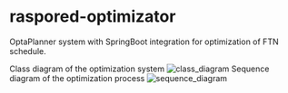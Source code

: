 # raspored-optimizator
OptaPlanner system with SpringBoot integration for optimization of FTN schedule.

Class diagram of the optimization system
![class_diagram](https://github.com/evaj10/raspored-optimizator/assets/18446751/6795c190-39c0-4d4c-a0a4-47a63f69f002)
Sequence diagram of the optimization process
![sequence_diagram](https://github.com/evaj10/raspored-optimizator/assets/18446751/45545d97-72af-4f4d-9dbc-4629a563ca5c)
